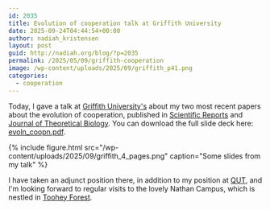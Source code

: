 ```yaml
---
id: 2035
title: Evolution of cooperation talk at Griffith University
date: 2025-09-24T04:44:54+00:00
author: nadiah_kristensen
layout: post
guid: http://nadiah.org/blog/?p=2035
permalink: /2025/05/09/griffith-cooperation
image: /wp-content/uploads/2025/09/griffith_p41.png
categories:
  - cooperation
---
```


Today,
I gave a talk at <a href="https://www.griffith.edu.au/">Griffith University's</a> 
about my two most recent papers about the evolution of cooperation,
published in <a href="https://www.nature.com/articles/s41598-022-24590-y">Scientific Reports</a> 
and <a href="https://www.sciencedirect.com/science/article/pii/S0022519325000554">Journal of Theoretical Biology</a>.
You can download the full slide deck here: <a href="/wp-content/uploads/2025/09/evoln_coopn.pdf">evoln_coopn.pdf</a>.

{%
    include figure.html
    src="/wp-content/uploads/2025/09/griffith_4_pages.png"
    caption="Some slides from my talk"
%}

I have taken an adjunct position there, in addition to my position at 
<a href="https://www.qut.edu.au/">QUT</a>,
and I'm looking forward to regular visits to the lovely Nathan Campus,
which is nestled in <a href="https://tooheyforesteec.eq.edu.au/">Toohey Forest</a>.
